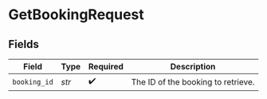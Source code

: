 # GetBookingRequest


## Fields

| Field                              | Type                               | Required                           | Description                        |
| ---------------------------------- | ---------------------------------- | ---------------------------------- | ---------------------------------- |
| `booking_id`                       | *str*                              | :heavy_check_mark:                 | The ID of the booking to retrieve. |